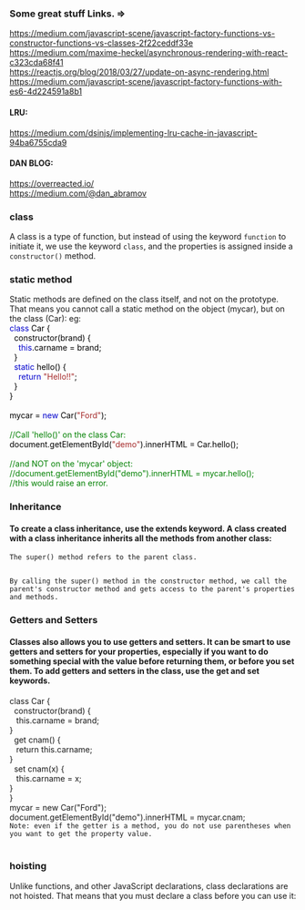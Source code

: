 ### Some great stuff Links. =>
https://medium.com/javascript-scene/javascript-factory-functions-vs-constructor-functions-vs-classes-2f22ceddf33e<br>
https://medium.com/maxime-heckel/asynchronous-rendering-with-react-c323cda68f41<br>
https://reactjs.org/blog/2018/03/27/update-on-async-rendering.html<br>
https://medium.com/javascript-scene/javascript-factory-functions-with-es6-4d224591a8b1<br>

#### LRU:<br>
https://medium.com/dsinjs/implementing-lru-cache-in-javascript-94ba6755cda9<br>

#### DAN BLOG:<br>
https://overreacted.io/<br>
https://medium.com/@dan_abramov




<h3>class</h3>
<p>A class is a type of function, but instead of using the keyword
<code >function</code> to initiate it, we use the keyword
<code >class</code>, and the properties is assigned inside a
<code >constructor()</code> method.</p>

<h3>static method</h3>
Static methods are defined on the class itself, and not on the prototype.
That means you cannot call a static method on the object (mycar), but on the class (Car):
eg:
<div><span style="color:black">
<span style="color:mediumblue">class</span> Car {<br>&nbsp; constructor(brand) {<br>&nbsp;&nbsp;&nbsp; <span class="jskeywordcolor" style="color:mediumblue">this</span>.<span class="jspropertycolor" style="color:black">carname</span> = <span class="jsnumbercolor" style="color:red">
</span>  brand;<br>&nbsp;<span class="jsnumbercolor" style="color:red">
</span>  }<br>&nbsp; <span class="jskeywordcolor" style="color:mediumblue">static</span> hello() {<br>&nbsp;&nbsp;&nbsp; <span class="jskeywordcolor" style="color:mediumblue">return</span> <span class="jsstringcolor" style="color:brown">"Hello!!"</span>;<br>&nbsp;<span class="jsnumbercolor" style="color:red">
</span>  }<br>}<br><br>mycar = <span class="jskeywordcolor" style="color:mediumblue">new</span> Car(<span class="jsstringcolor" style="color:brown">"Ford"</span>);<br><br><span class="commentcolor" style="color:green">//Call 'hello()' on 
  the class Car:<br></span>document.<span class="jspropertycolor" style="color:black">getElementById</span>(<span class="jsstringcolor" style="color:brown">"demo"</span>).<span class="jspropertycolor" style="color:black">innerHTML</span> <span class="jsnumbercolor" style="color:red">
</span>  = Car.<span class="jspropertycolor" style="color:black">hello</span>();<br><br><span class="commentcolor" style="color:green">//and NOT on the 'mycar' object:<br></span><span class="commentcolor" style="color:green">//document.getElementById("demo").innerHTML 
  = mycar.hello();<br></span><span class="commentcolor" style="color:green">//this would raise an error. </span></span></div>
  
  <h3>Inheritance</h3>
<h4>To create a class inheritance, use the extends keyword.
A class created with a class inheritance inherits all the methods from another class:</h4>
<code>The super() method refers to the parent class.

By calling the super() method in the constructor method, we call the parent's constructor method and gets access to the parent's properties and methods.</code>

<h3>Getters and Setters</h3>
<h4>Classes also allows you to use getters and setters.
It can be smart to use getters and setters for your properties, especially if you want to do something special with the value before returning them, or before you set them.
To add getters and setters in the class, use the get and set keywords.</h4>
class Car {<br>
  &nbsp;&nbsp;constructor(brand) {<br>
    &nbsp;&nbsp;&nbsp;this.carname = brand;<br>
  }<br>
  &nbsp;&nbsp;get cnam() {<br>
    &nbsp;&nbsp;&nbsp;return this.carname;<br>
  }<br>
 &nbsp;&nbsp;set cnam(x) {<br>
    &nbsp;&nbsp;&nbsp;this.carname = x;<br>
  }<br>
}<br>
mycar = new Car("Ford");<br>
document.getElementById("demo").innerHTML = mycar.cnam;<br>
<code>Note: even if the getter is a method, you do not use parentheses when you want to get the property value.</code>
<br>
<br>
<h3>hoisting</h3>
Unlike functions, and other JavaScript declarations, class declarations are not hoisted.
That means that you must declare a class before you can use it:
